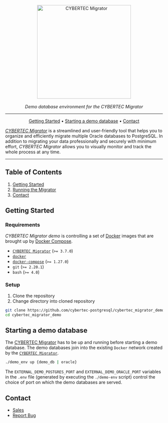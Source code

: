 <p align="center">
  <img alt="CYBERTEC Migrator" width="300px" src="https://www.cybertec-postgresql.com/wp-content/uploads/2018/03/Migrator_neu-300x79.png"/>
  <br/><br/>
  <i>Demo database environment for the CYBERTEC Migrator</i>
</p>

---

<p align="center">
  <a href="#getting-started">Getting Started</a> •
  <a href="#starting-a-demo-database">Starting a demo database</a> •
  <a href="#contact">Contact</a>
</p>

[_CYBERTEC Migrator_](https://www.cybertec-postgresql.com/en/products/cybertec-migrator/) is a streamlined and user-friendly tool that helps you to organize and efficiently migrate multiple Oracle databases to PostgreSQL.
In addition to migrating your data professionally and securely with minimum effort, _CYBERTEC Migrator_ allows you to visually monitor and track the whole process at any time.

---

## Table of Contents

1. [Getting Started](#getting-started)
2. [Running the Migrator](#starting-a-demo-database)
3. [Contact](#contact)

## Getting Started

### Requirements

_CYBERTEC Migrator demo_ is controlling a set of [Docker](https://www.docker.com/) images that are brought up by [Docker Compose](https://docs.docker.com/compose/).

- [`CYBERTEC Migrator`](https://github.com/cybertec-postgresql/cybertec_migrator) (`>= 3.7.0`)
- [`docker`](https://docs.docker.com/get-docker/)
- [`docker-compose`](https://docs.docker.com/compose/install/) (`>= 1.27.0`)
- `git` (`>= 2.20.1`)
- `bash` (`>= 4.0`)

### Setup

1. Clone the repository
2. Change directory into cloned repository

```sh
git clone https://github.com/cybertec-postgresql/cybertec_migrator_demo
cd cybertec_migrator_demo
```

## Starting a demo database

The [CYBERTEC Migrator](https://github.com/cybertec-postgresql/cybertec_migrator) has to be up and running before starting a demo database.
The demo databases join into the existing `Docker` network created by the [`CYBERTEC Migrator`](https://github.com/cybertec-postgresql/cybertec_migrator).

```sh
./demo_env up {demo_db | oracle}
```

The `EXTERNAL_DEMO_POSTGRES_PORT` and `EXTERNAL_DEMO_ORACLE_PORT` variables in the `.env` file (generated by executing the `./demo-env` script) control the choice of port on which the demo databases are served.

## Contact

- [Sales](https://www.cybertec-postgresql.com/en/contact/)
- [Report Bug](https://cybertec.atlassian.net/servicedesk/customer/portal/3/group/4/create/23)
